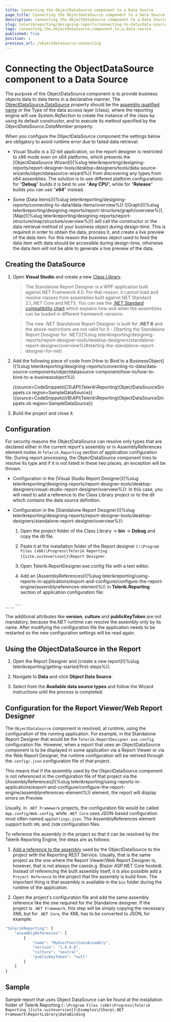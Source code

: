 ```yaml
---
title: Connecting the ObjectDataSource component to a Data Source
page_title: Connecting the ObjectDataSource component to a Data Source 
description: Connecting the ObjectDataSource component to a Data Source
slug: telerikreporting/designing-reports/connecting-to-data/data-source-components/objectdatasource-component/connecting-the-objectdatasource-component-to-a-data-source
tags: connecting,the,objectdatasource,component,to,a,data,source
published: True
position: 1
previous_url: /objectdatasource-connecting
---
```


# Connecting the ObjectDataSource component to a Data Source

The purpose of the ObjectDataSource component is to provide business objects data to data items in a declarative manner. The [ObjectDataSource.DataSource](https://docs.telerik.com/reporting/p-telerik-reporting-objectdatasource-datasource) property should be the [assembly qualified name](https://msdn.microsoft.com/en-us/library/30wyt9tk) or the Type of the data access layer (class), where the reporting engine will use *System.Reflection* to create the instance of the class by using its default constructor, and to execute its method specified by the *ObjectDataSource.DataMember* property. 

When you configure the ObjectDataSource component the settings below are obligatory to avoid runtime error due to failed data retrieval:

* Visual Studio is a 32-bit application, so the report designer is restricted to x86 mode even on x64 platforms, which prevents the [ObjectDataSource Wizard]({%slug telerikreporting/designing-reports/report-designer-tools/desktop-designers/tools/data-source-wizards/objectdatasource-wizard%}) from discovering any types from x64 assemblies. The solution is to use different platform configurations: for "__Debug__" builds it is best to use "__Any CPU__", while for "__Release__" builds you can use "__x64__" instead. 

* Some [Data Items]({%slug telerikreporting/designing-reports/connecting-to-data/data-items/overview%}) ([Graph]({%slug telerikreporting/designing-reports/report-structure/graph/overview%}), [Map]({%slug telerikreporting/designing-reports/report-structure/map/structure/overview%})) will call the constructor or the data retrieval method of your business object during design-time. This is required in order to obtain the data, process it, and create a live preview of the data item. For this reason the business object used to feed the data item with data should be accessible during design-time, otherwise the data item will not be able to generate a live preview of the data. 

## Creating the DataSource

1. Open __Visual Studio__ and create a new [Class Library](https://docs.microsoft.com/en-us/cpp/mfc/class-library-overview?view=vs-2019).             

   >The Standalone Report Designer is a WPF application built against.NET Framework 4.0. For that reason, it cannot load and resolve classes from assemblies built against.NET Standard 2.1,.NET Core and.NET5. You can see the [.NET Standard compatibility chart](https://docs.microsoft.com/en-us/dotnet/standard/net-standard) which explains how and when the assemblies can be loaded in different framework versions. 
   
   >The new .NET Standalone Report Designer is built for __.NET 6__ and the above restrictions are not valid for it - [Starting the Standalone Report Designer for .NET]({%slug telerikreporting/designing-reports/report-designer-tools/desktop-designers/standalone-report-designer/overview%}#starting-the-standalone-report-designer-for-net)

1. Add the following piece of code from [How to Bind to a BusinessObject]({%slug telerikreporting/designing-reports/connecting-to-data/data-source-components/objectdatasource-component/how-to/how-to-bind-to-a-businessobject%}).

   {{source=CodeSnippets\CS\API\Telerik\Reporting\ObjectDataSourceSnippets.cs region=SampleDataSource}}
   {{source=CodeSnippets\VB\API\Telerik\Reporting\ObjectDataSourceSnippets.vb region=SampleDataSource}}

1. Build the project and close it.

## Configuration

For security reasons the ObjectDataSource can resolve only types that are declared either in the current report's assembly or in AssemblyReferences element nodes in `Telerik.Reporting` section of application configuration file. During report processing, the ObjectDataSource component tries to resolve its type and if it is not listed in these two places, an exception will be thrown. 

* Configuration in the [Visual Studio Report Designer]({%slug telerikreporting/designing-reports/report-designer-tools/desktop-designers/visual-studio-report-designer/overview%}): In this case, you will need to add a reference to the Class Library project or to the dll which contains the data source definition. 

* Configuration in the [Standalone Report Designer]({%slug telerikreporting/designing-reports/report-designer-tools/desktop-designers/standalone-report-designer/overview%}): 

   1. Open the project folder of the Class Library -> __bin__ -> __Debug__ and copy the dll file. 

   1. Paste it at the installation folder of the Report designer `C:\Program Files (x86)\Progress\Telerik Reporting {{site.suiteversion}}\Report Designer`. 

   1. Open Telerik.ReportDesigner.exe.config file with a text editor. 

   1. Add an [AssemblyReferences]({%slug telerikreporting/using-reports-in-applications/export-and-configure/configure-the-report-engine/assemblyreferences-element%}) in __Telerik.Reporting__ section of application configuration file: 
    
      ````XML
<?xml version="1.0"?>
<configuration>
    <configSections>
        <section name="Telerik.Reporting" type="Telerik.Reporting.Configuration.ReportingConfigurationSection, Telerik.Reporting" allowLocation="true" allowDefinition="Everywhere" />
    </configSections>
 ...
      <Telerik.Reporting>
          <assemblyReferences>
              <add name="yourAssemblyName"/>
        </assemblyReferences>
       </Telerik.Reporting>
...
</configuration>
````

The additional attributes like __version__, __culture__ and __publicKeyToken__ are not mandatory, because the.NET runtime can resolve the assembly only by its name. After modifying the configuration file the application needs to be restarted so the new configuration settings will be read again. 

## Using the ObjectDataSource in the Report

1. Open the Report Designer and [create a new report]({%slug telerikreporting/getting-started/first-steps%}). 

1. Navigate to __Data__ and click __Object Data Source__. 

1. Select from the __Available data source types__ and follow the Wizard instructions until the process is completed. 

## Configuration for the Report Viewer/Web Report Designer

The `ObjectDataSource` component is resolved, at runtime, using the configuration of the running application. For example, in the Standalone Report Designer that would be the `Telerik.ReportDesigner.exe.config` configuration file. However, when a report that uses an ObjectDataSource component is to be displayed in some application via a Report Viewer or via the Web Report Designer, the runtime configuration will be retrived through the`.config/.json` configuration file of that project. 

This means that if the assembly used by the ObjectDataSource component is not referenced in the configuration file of that project via the [AssemblyReferences]({%slug telerikreporting/using-reports-in-applications/export-and-configure/configure-the-report-engine/assemblyreferences-element%}) element, the report will display errors on Preview.

Usually, in `.NET Framework` projects, the configuration file would be called `App.config/Web.config`, while `.NET Core` uses JSON-based configuration most often named `appSettings.json`. The AssemblyReferences element support both `XML` and `JSON` configuration files.

To reference the assembly in the project so that it can be resolved by the Telerik Reporting Engine, the steps are as follows:

1. [Add a reference to the assembly](https://learn.microsoft.com/en-us/visualstudio/ide/how-to-add-or-remove-references-by-using-the-reference-manager) used by the ObjectDataSource to the project with the Reporting REST Service. Usually, that is the same project as the one where the Report Viewer/Web Report Designer is, however, that is not always the case(e.g. Blazor ASP.NET Core hosted). Instead of referencing the built assembly itself, it is also possible add a `Project Reference` to the project that the assembly is build from. The important thing is that assembly is available in the `bin` folder during the runtime of the application.  

1. Open the project's configuration file and add the same assembly reference like the one required for the Standalone designer. If the project is `.NET Framework`, this step will be simply copying the necessary XML but for `.NET Core`, the XML has to be converted to JSON, for example:

````JavaScript
"telerikReporting": {
    "assemblyReferences": [
        {
            "name": "MyUserFunctionsAssembly",
            "version": "1.0.0.0",
            "culture": "neutral",
            "publicKeyToken": "null"
        }
    ]
}
````

## Sample

Sample report that uses Object DataSource can be found at the installation folder of Telerik Reporting `C:\Program Files (x86)\Progress\Telerik Reporting {{site.suiteversion}}\Examples\CSharp\.NET Framework\ReportLibrary\DataBinding`
